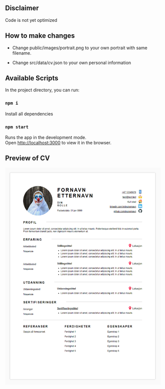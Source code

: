 ## Disclaimer
Code is not yet optimized

## How to make changes

- Change public/images/portrait.png to your own portrait with same filename.

- Change src/data/cv.json to your own personal information


## Available Scripts

In the project directory, you can run:

### `npm i`
Install all dependencies

### `npm start`

Runs the app in the development mode.\
Open [http://localhost:3000](http://localhost:3000) to view it in the browser.

## Preview of CV

![alt text](cv_template.png)
